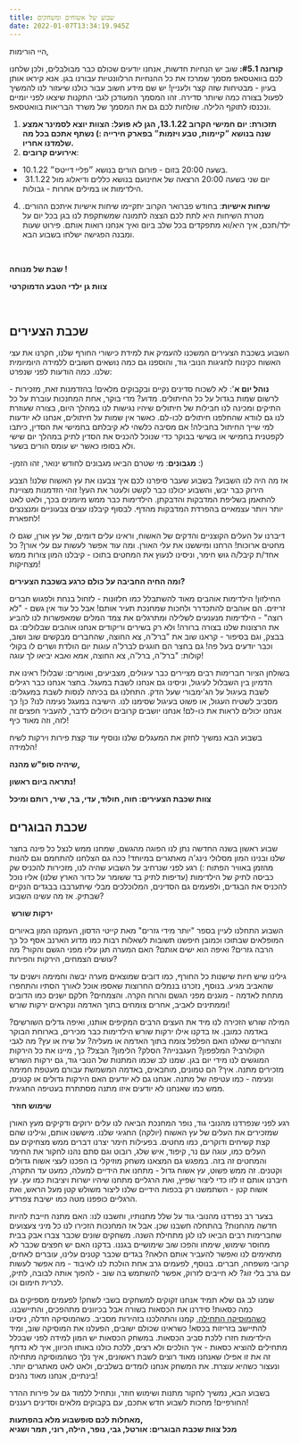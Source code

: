 ```yaml
---
title: שבוע של אשוחים ומשחקים
date: 2022-01-07T13:34:19.945Z
---
```

היי הורימות, 

**קורונה #5.1:** שוב יש הנחיות חדשות, אנחנו יודעים שכולם כבר מבולבלים, ולכן שלחנו לכם בוואטסאפ מסמך שמרכז את כל ההנחיות הרלוונטיות עבורנו בגן. אנא קיראו אותן בעיון - מבטיחות שזה קצר ולעניין! יש שם מידע חשוב עבור כולנו שיעזור לנו להמשיך לפעול בצורה כמה שיותר סדירה. זהו המסמך המעודכן לגבי התקנות שיצאו לפני יומיים ונכנסו לתוקף הלילה. שולחות לכם גם את המסמך של משרד הבריאות בוואטסאפ.

1. **תזכורת: יום חמישי הקרוב 13.1.22, הגן לא פועל: הצוות יוצא לסמינר אמצע שנה בנושא ״קיימות, טבע ויזמות״ בפארק חירייה :) נשתף אתכם בכל מה שלמדנו אחריו.** 
2. **אירועים קרובים**: 

* 10.1.22 בשעה 20:00 בזום - פורום הורים בנושא ״פליי דייטס״.
*  31.1.22 יום שני בשעה 20:00 הרצאה של אחינועם בנושא כללים ודיאלוג מול הילדימות או במילים אחרות - גבולות. 

4. **שיחות אישיות**: בחודש פברואר הקרוב יתקיימו שיחות אישיות איתכם ההורים. מטרת השיחות היא לתת לכם הצצה לתמונה שמשתקפת לנו בגן בכל יום על ילד/תכם, איך היא/וא מתפקדים בכל שלב ביום ואיך אנחנו רואות אותם. פירוט שעות ומבנה הפגישה ישלחו בשבוע הבא. 

 

**שבת של מנוחה !**

**צוות גן ילדי הטבע הדמוקרטי**

 

## שכבת הצעירים

השבוע בשכבת הצעירים המשכנו להעמיק את למידת כישורי החורף שלנו, חקרנו את עצי האשוח כקינוח לחגיגות הנובי גוד, והוספנו גם כמה נושאים חשובים ללמידה היומיומית שלנו. כמה הודעות לפני שנפרט:

\- **נוהל יום א**': לא לשכוח סדינים נקיים ובקבוקים מלאים! בהזדמנות זאת, מזכירות לרשום שמות בגדול על כל החיתולים. מדוע? מדי בוקר, אחת המחנכות עוברת על כל התיקים ומכינה לנו חבילות של חיתולים שיהיו נגישות לנו במהלך היום, בצורה שעוזרת לנו גם לוודא שהחלפנו חיתולים לכו-לם. כאשר אין שמות על חיתולים, אנחנו לא יודעות למי שייך החיתול בחבילה! אם מסיבה כלשהי לא קיבלתם בחמישי את הסדין, כיתבו לקפטנית בחמישי או בשישי בבוקר כדי שנוכל להכניס את הסדין לתיק במהלך יום שישי ולא בסופו כאשר יש עומס הורים בשער.

\-**מגבונים**: מי שטרם הביאו מגבונים לחודש ינואר, זהו הזמן :)

אז מה היה לנו השבוע? בשבוע שעבר סיפרנו לכם איך צבענו את עץ האשוח שלנו! הצבע הירוק כבר יבש, והשבוע יכולנו כבר לקשט ולעטר את העץ! זוהי הזדמנות מצויינת להתאמן בשליפת המדבקות והדבקתן. הילדימות כבר ממש מיומנים בכך, ולאט לאט יותר ויותר עצמאיים בהפרדת המדבקות מהדף. לבסוף קיבלנו עצים צבעוניים ומנצנצים לתפארת!

דיברנו על העלים הקוצניים והדקים של האשוח, וראינו עלים דומים, של עץ אורן, שגם לו מחטים ארוכות! הרחנו ומיששנו את עלי האורן. ומה עוד אפשר לעשות עם עלי אורן? כל אחד/ת קיבל/ה גוש חימר, וניסינו לנעוץ את המחטים בתוכו - קיבלנו המון צורות ממש מצחיקות!

**ומה החיה החביבה על כולם כרגע בשכבת הצעירים?**

החילזון! הילדימות אוהבים מאוד להשתבלל כמו חלזונות - לזחול בנחת ולפגוש חברים זריזים. הם אוהבים להתכדרר ולחכות שמחנכת תעיר אותם! אבל כל עוד אין גשם - "לא רוצה" - הילדימות מנענעים לשלילה ומתרגלים את צמד המלים שמאפשרות לנו להביע את הרצונות שלנו בצורה ברורה! ולא רק בשירים וריקודים אנחנו אוהבים שבלולים: גם בבצק, וגם בסיפור - קראנו שוב את "ברל'ה, צא החוצה, שהחברים מבקשים שוב ושוב, וכבר יודעים בעל פה! גם בחצר הם חוגגים לברל'ה עוגות יום הולדת ושרים לו בקולי קולות: "ברל'ה, ברל'ה, צא החוצה, אמא ואבא יביאו לך עוגה!

בשולחן הציור חברימות רבים מציירים כבר עיגולים, מצביעים, ואומרים: שבלול! ראינו את הדמיון בין השבלול לעיגול, וניסינו גם אנחנו לשבת במעגל. בחצר אנחנו כבר רגילים לשבת בעיגול על הג'ימבורי שעל הדק. התחלנו גם בכיתה לנסות לשבת במעגלים: מסביב לשטיח העגול, או פשוט בעיגול שסימנו לנו. הישיבה במעגל נעימה לנו? כן! כך אנחנו יכולים לראות את כו-לם! אנחנו יושבים קרובים ויכולים לדבר, להעביר חפצים זה לזה, וזה מאוד כיף!

בשבוע הבא נמשיך לחזק את המעגלים שלנו ונוסיף עוד קצת פירות וירקות לשיח הלמידה!

**שיהיה סופ"ש מהנה,**

**נתראה ביום ראשון!**

**צוות שכבת הצעירים: חוה, חולוד, עדי, בר, שיר, רותם ומיכל**



## שכבת הבוגרים

שבוע ראשון בשנה החדשה נתן לנו הפוגה מהגשם, שמחנו ממש לנצל כל פינה בחצר שלנו ובנינו המון מסלולי נינג'ה מאתגרים במיוחד! ככה גם הצלחנו להתחמם וגם להנות מהזמן באוויר הפתוח :) רגע לפני שנרחיב על השבוע שהיה לנו, מזכירות להכניס שק כביסה לתיק של הילדימות (עדיפות לתיק בד ששומר על כדור הארץ שלנו) אליו נוכל להכניס את הבגדים, ולפעמים גם הסדינים, המלוכלכים מבלי שיתערבבו בבגדים הנקיים שבתיק. אז מה עשינו השבוע?

 **ירקות שורש**

השבוע התחלנו לעיין בספר "יותר מידי גזרים" מאת קייטי הדסון, העמקנו המון באיורים המופלאים שבתוכו וכמובן חיפשנו תשובות לשאלות רבות כמו מדוע הארנב אסף כל כך הרבה גזרים? ואיפה הוא ישים אותם? האם המערה תגן עליו מפני הגשם והקור? מה עושים הצמחים, הירקות והפירות?

גילינו שיש חיות שישנות כל החורף, כמו דובים שמוצאים מערה יבשה וחמימה וישנים עד שהאביב מגיע. בנוסף, נזכרנו בנמלים החרוצות שאספו אוכל לאורך הסתיו והתחפרו מתחת לאדמה - מוגנים מפני הגשם והרוח הקרה. והצמחים? חלקם ישנים כמו הדובים וממתינים לאביב, אחרים צומחים בתוך האדמה ונקראים ירקות שורש! 

המילה שורש הזכירה לנו מיד את העצים הרבים המקיפים אותנו, ואיפה גדלים השורשים? באדמה כמובן. אז בדקנו אילו ירקות שורש הילדימות כבר מכירים, בארוחת הבוקר והצהריים שאלנו האם הפלפל צומח בתוך האדמה או מעליה? על שיח או עץ? מה לגבי הקולורבי? המלפפון? העגבנייה? הסלק? הלימון? הבצל? כך, מיינו את כל הירקות המוגשים לנו מידי יום בגן. שמנו לב שכמו המתנות של הנובי גוד, גם ירקות השורש מזכירים מתנה. איך? הם טמונים, מוחבאים, באדמה המשמשת עבורם מעטפת חמימה ונעימה - כמו עטיפה של מתנה. אנחנו גם לא יודעים האם הירקות גדולים או קטנים, ממש כמו שאנחנו לא יודעים איזו מתנה מסתתרת בעטיפה החגיגית. 

 **שימוש חוזר**

רגע לפני שנפרדנו מהנובי גוד, נופר המחנכת הביאה לנו עלים ירוקים ודקיקים מעץ האורן שמזכירים את העלים של עץ האשוח (יולקה) החגיגי שלנו. מיששנו אותם, וגילינו שהם קצת קשיחים ודוקרים, כמו מחטים. בפעילות חימר יצרנו דברים ממש מצחיקים עם העלים כמו, עוגה עם נר, קיפוד, איש שלג, רובוט וגם סתם נהנו לחקור את החימר והמחטים זה בזה. במפגש גם המצאנו משחק מוזיקלי בו הפכנו לעצי אשוח גדולים וקטנים. זה ממש פשוט, עץ אשוח גדול - מתחנו את הידיים למעלה, כמעט עד התקרה, חיברנו אותם זו לזו כדי ליצור שפיץ, ואת הרגליים מתחנו שיהיו ישרות ויציבות כמו עץ. עץ אשוח קטן - השתמשנו רק בכפות הידיים שלנו ליצור משולש קטן מעל הראש, ואת הרגליים כופפנו מטה כמו ישיבת צפרדע. 

בצער רב נפרדנו מהנובי גוד על שלל מתנותיו, וחשבנו לנו: האם מתנה חייבת להיות חדשה מהחנות? בהתחלה חשבנו שכן. אבל אז המחנכות הזכירו לנו כל מיני צעצועים שחברימות רבים הביאו לנו לגן מתחילת השנה. משחקים שונים שכבר צברו אבק בבית מחוסר שימוש, שימחו והפכו שוב שימושיים בגננו. בדקנו האם יש חפצים שכבר לא מתאימים לנו ואפשר להעביר אותם הלאה? בגדים שכבר קטנים עלינו, עוברים לאחים, קרובי משפחה, חברים. בנוסף, לפעמים גרב אחת הולכת לנו לאיבוד - מה אפשר לעשות עם גרב בלי זוג? לא חייבים לזרוק, אפשר להשתמש בה שוב - להפוך אותה לבובה, לתיק, לכרית חימום וכו.

שמנו לב גם שלא תמיד אנחנו זקוקים למשחקים בשבי לשחק! לפעמים מספיקים גם כמה כסאות! סידרנו את הכסאות בשורה אבל בכיוונים מתהפכים, והתיישבנו. [כשהמוסיקה התחילה](https://youtu.be/K_gEV5_eIDM), קמנו והתהלכנו בזהירות מסביב. כשהמוסיקה חדלה, ניסינו להתיישב בזריזות בכסא! כשראינו שכולם ישובים, הפעלנו את המוסיקה שוב, ומיד הילדימות חזרו ללכת סביב הכסאות. במשחק הכסאות יש המון למידה לפני שבכלל מתחילים להוציא כסאות - איך הולכים ולא רצים, ללכת כולנו באותו הכיוון, איך לא נדחף זה את זו אפילו שאנחנו מאוד רוצים לשבת ראשונים, איך נלך כשהמוסיקה מתחילה ונעצור כשהיא עוצרת. את המשחק אנחנו לומדים בשלבים, ולאט לאט מאתגרים יותר. בינתיים, אנחנו מאוד נהנים!

בשבוע הבא, נמשיך לחקור מתנות ושימוש חוזר, ונתחיל ללמוד גם על פירות ההדר החורפיים! מחכות לשבוע חדש אתכם, עם בקבוקים מלאים וסדינים רעננים!

**מאחלות לכם סופשבוע מלא בהפתעות,**\
**מכל צוות שכבת הבוגרים: אורטל, גבי, נופר, הילה, רוני, תמר ושגיא**